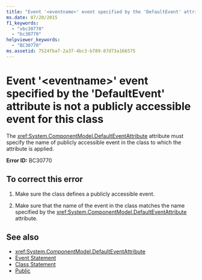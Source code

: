 ```yaml
---
title: "Event '<eventname>' event specified by the 'DefaultEvent' attribute is not a publicly accessible event for this class"
ms.date: 07/20/2015
f1_keywords: 
  - "vbc30770"
  - "bc30770"
helpviewer_keywords: 
  - "BC30770"
ms.assetid: 7524fba7-2a37-4bc3-b789-87d73a166575
---
```

# Event '\<eventname>' event specified by the 'DefaultEvent' attribute is not a publicly accessible event for this class
The <xref:System.ComponentModel.DefaultEventAttribute> attribute must specify the name of publicly accessible event in the class to which the attribute is applied.  
  
 **Error ID:** BC30770  
  
## To correct this error  
  
1. Make sure the class defines a publicly accessible event.  
  
2. Make sure that the name of the event in the class matches the name specified by the <xref:System.ComponentModel.DefaultEventAttribute> attribute.  
  
## See also

- <xref:System.ComponentModel.DefaultEventAttribute>
- [Event Statement](../language-reference/statements/event-statement.md)
- [Class Statement](../language-reference/statements/class-statement.md)
- [Public](../language-reference/modifiers/public.md)
